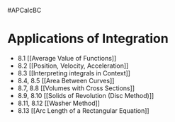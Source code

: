 #APCalcBC 

# Applications of Integration

- 8.1 [[Average Value of Functions]]
- 8.2 [[Position, Velocity, Acceleration]]
- 8.3 [[Interpreting integrals in Context]]
- 8.4, 8.5 [[Area Between Curves]]
- 8.7, 8.8 [[Volumes with Cross Sections]]
- 8.9, 8.10 [[Solids of Revolution (Disc Method)]]
- 8.11, 8.12 [[Washer Method]]
- 8.13 [[Arc Length of a Rectangular Equation]]
